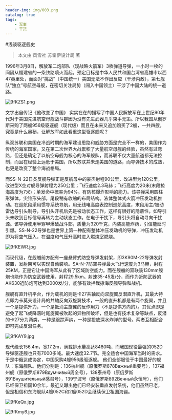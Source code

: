 ```yaml
---
header-img: img/003.png
catalog: true
tags:
    - 军事
    - 干货
---
```


#浅谈驱逐舰史

>本文由 风雪社 苏霍伊设计局 著

1996年3月8日，解放军二炮部队（现战略火箭军）3枚弹道导弹，一小时一枚的间隔从福建省的一条铁路喷火而起。预定目标是中华人民共和国台湾省高雄市以西47英里处，而面对“挑战”（中国统一）美国无法不作出反应（干涉内政），第七舰队“独立”号航空母舰，在密切关注局势（闯入中国领土）干涉了中国大陆的统一道路。

![9fKZS1.png](https://s1.ax1x.com/2018/03/12/9fKZS1.png)

文字出自传记《他改变了中国》 实实在在的描写了中国人民解放军在上世纪90年代对于美国先进航空母舰战斗群因为没有先进武器几乎束手无策。所以我国从俄罗斯采购了两艘956级驱逐舰（现代级）而且在未来又追加购买了2艘，一共四艘。究竟是什么奥秘，让解放军如此看重这型驱逐舰呢？

纵观苏联和美国在冷战时期的海军建设思路和威胁方面是完全不一样的，美国作为传统的海军国家，又在第二次世界大战累积了大量航空母舰的经验，虽然有过弯路，但还是确定了以航空母舰为核心的海军舰队，而苏联不仅大量航道都无法控制，而且在经验上远低于美国，所以苏联并未走美国的道路，而导弹技术的成熟，也更是改变了整个海战格局。

而SS-N-22日炙反舰导弹正是反航母中的豪杰射程90公里，改进型为120公里，改进型X空对舰导弹射程为250公里；飞行速度2.3马赫；飞行高度为20米(末段掠海高度为7米)；单发命中概率为94%。有防核爆炸影响的能力。该导弹采用圆柱形弹体，尖锥形头部，尾段稍有收缩的布局结构。液体整体式火箭冲压发动机推动。在巡航段采用惯导系统导航，用无线电高度表控制巡航高度，末段用主/被动雷达导引头制导，导引头开机后先是被动状态工作，这样有很好的隐蔽性，如导引头未收到目标信号再转为主动状态工作。在电子干扰下，导引头将自动寻向干扰源。该导弹使用半穿甲爆破战斗部，质量为320千克，内装高能炸药，引信能延时引爆。SS-N-22导弹也是世界上第一种配有整体冲压发动机的导弹，冲压发动机即为将空气压入，在温度和气压升高时进入燃烧室燃烧。

![9fKEWR.jpg](https://s1.ax1x.com/2018/03/12/9fKEWR.jpg)

而现代级，在舰艏前方配有一座悬臂式防空导弹发射架，即3K90M-22导弹发射装置，发射架可以实现自动装填。SA-N-7防空导弹最大飞行速度为3马赫，射程25KM，正是它让中国海军从此有了区域防空能力。而在舰艏的双联装130mm舰炮也能作为防空武器使用，射程29.5km。射速35-45发/分，而作为近防武器的AK630近防炮可达到3000发/分，能够有效拦截掠海反舰导弹和战机。

舰艉有直升机平台，作为载机的则是卡27共轴反向双旋翼反潜直升机，其最大特点即为卡莫夫设计局的共轴反向双旋翼技术，一般的直升机都是有两个旋翼，并且一个是提供升力，一个是抵消主旋翼的反作用力（不是提供方向的）。其优点即是避免了起飞或降落时尾旋翼被吹起的异物所破坏，但是也有技术复杂等缺点，反潜的卡27分为两类，一种是跟踪声纳，一种是投放深水炸弹的型号。两者互相配合即可完成反潜任务。

![9fKAY9.jpg](https://s1.ax1x.com/2018/03/12/9fKAY9.jpg)

现代级长156.4m，宽17.2m，满载排水量高达8480吨，而我国现役最强的052D导弹驱逐舰也只有7000多吨。最大速度32.7节。完全适合中国海军当时的需求。于是中俄达成协定，中国采购4艘956级驱逐舰。 他们全部服役于中国最好的舰队：东海舰队。他们分别是：136杭州舰（原俄罗斯878Важный重要号），137福州舰（原俄罗斯879Вдумчивый周全号），138泰州号（原俄罗斯891Внушительный感召号），139宁波号（原俄罗斯892Вечный永恒号），他们已经保卫祖国10余年，最近又曝出他们已经安装垂直发射系统，他们虽然已老，但是相信和东海舰队4艘052C和2艘052D会继续保卫祖国海疆。

![9fKeQx.jpg](https://s1.ax1x.com/2018/03/12/9fKeQx.jpg)

![9fKmy6.jpg](https://s1.ax1x.com/2018/03/12/9fKmy6.jpg)


